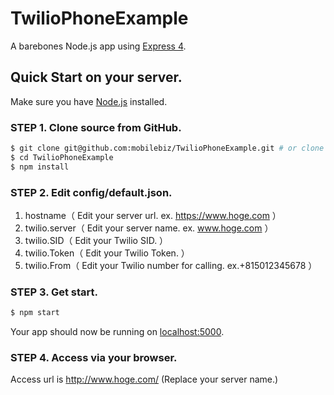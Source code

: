 # TwilioPhoneExample

A barebones Node.js app using [Express 4](http://expressjs.com/).

## Quick Start on your server.

Make sure you have [Node.js](http://nodejs.org/) installed.

### STEP 1. Clone source from GitHub.
```sh
$ git clone git@github.com:mobilebiz/TwilioPhoneExample.git # or clone your own fork
$ cd TwilioPhoneExample
$ npm install
```

### STEP 2. Edit config/default.json.
1. hostname（ Edit your server url. ex. https://www.hoge.com ）
2. twilio.server（ Edit your server name. ex. www.hoge.com ）
3. twilio.SID（ Edit your Twilio SID. ）
4. twilio.Token（ Edit your Twilio Token. ）
5. twilio.From（ Edit your Twilio number for calling. ex.+815012345678 ）

### STEP 3. Get start.

```sh
$ npm start
```

Your app should now be running on [localhost:5000](http://localhost:5000/).

### STEP 4. Access via your browser.

Access url is http://www.hoge.com/ (Replace your server name.)
